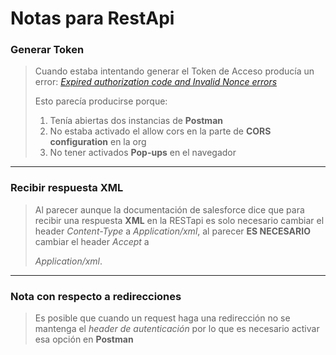 # Notas para RestApi

### Generar Token

> Cuando estaba intentando generar el Token de Acceso producía un error:
> 									 [*Expired authorization code and Invalid Nonce errors*](https://salesforce.stackexchange.com/questions/261547/expired-authorization-code-and-invalid-nonce-errors)
>
> Esto parecía producirse porque:
>
> 1. Tenía abiertas dos instancias de **Postman**
> 2. No estaba activado el allow cors en la parte de **CORS configuration** en la org
> 3. No tener activados **Pop-ups** en el navegador



------



### Recibir respuesta XML

> Al parecer aunque la documentación de salesforce dice que para recibir una respuesta **XML** en la RESTapi es solo necesario cambiar el header *Content-Type* a *Application/xml*, al parecer **ES NECESARIO** cambiar el header *Accept* a 
>
> *Application/xml*.



------



### Nota con respecto a redirecciones

> Es posible que cuando un request haga una redirección no se mantenga el *header de autenticación* por lo que es necesario activar esa opción en **Postman**